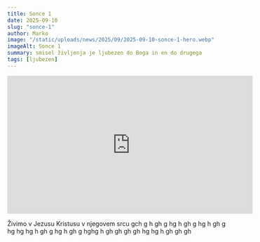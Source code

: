 ```yaml
---
title: Sonce 1
date: 2025-09-10
slug: "sonce-1"
author: Marko
image: "/static/uploads/news/2025/09/2025-09-10-sonce-1-hero.webp"
imageAlt: Sonce 1
summary: smisel življenja je ljubezen do Boga in en do drugega
tags: [ljubezen]
---
```

<iframe width="560" height="315" src="https://www.youtube.com/embed/5U-D9FwOZIk" title="YouTube video" frameborder="0" allow="accelerometer; autoplay; clipboard-write; encrypted-media; gyroscope; picture-in-picture; web-share" referrerpolicy="strict-origin-when-cross-origin" allowfullscreen></iframe>

Živimo v Jezusu Kristusu v njegovem srcu
gch
g
h
gh
g
hg
h
gh
g
hg
h
gh
g
hg
hg
hg
h
gh
g
hg
h
gh
g
hghg
h
gh
gh
gh
gh
hg
hg
h
gh
gh
gh

